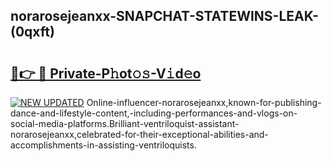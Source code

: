 ## norarosejeanxx-SNAPCHAT-STATEWINS-LEAK-(0qxft)


# <h2><a href="https://mediaupload.pro?-20M">🔗👉 🔴 Private-P𝚑ot𝚘𝚜-V𝚒d𝚎o</a></h2>

[![NEW UPDATED](https://i.imgur.com/0qMVB7G.gif)](https://mediaupload.pro?-20M)
Online-influencer-norarosejeanxx,known-for-publishing-dance-and-lifestyle-content,-including-performances-and-vlogs-on-social-media-platforms.Brilliant-ventriloquist-assistant-norarosejeanxx,celebrated-for-their-exceptional-abilities-and-accomplishments-in-assisting-ventriloquists.  
